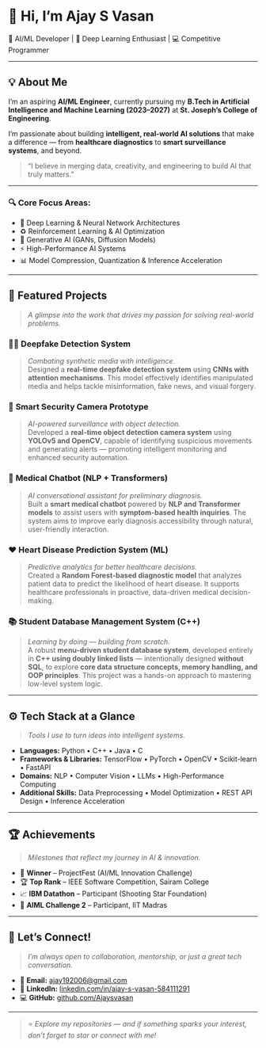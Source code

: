 # 👋 Hi, I’m Ajay S Vasan  
🚀 AI/ML Developer | 🧠 Deep Learning Enthusiast | 💻 Competitive Programmer

---

## 💡 About Me  
I’m an aspiring **AI/ML Engineer**, currently pursuing my **B.Tech in Artificial Intelligence and Machine Learning (2023–2027)** at **St. Joseph’s College of Engineering**.

I’m passionate about building **intelligent, real-world AI solutions** that make a difference — from **healthcare diagnostics** to **smart surveillance systems**, and beyond.

> “I believe in merging data, creativity, and engineering to build AI that truly matters.”

---

### 🔍 Core Focus Areas:
- 🧠 Deep Learning & Neural Network Architectures  
- ♻️ Reinforcement Learning & AI Optimization  
- 🎨 Generative AI (GANs, Diffusion Models)  
- ⚡ High-Performance AI Systems  
- 📊 Model Compression, Quantization & Inference Acceleration

---

## 🔬 **Featured Projects**  
> *A glimpse into the work that drives my passion for solving real-world problems.*

### 🕵️‍♂️ **Deepfake Detection System**  
> _Combating synthetic media with intelligence._  
Designed a **real-time deepfake detection system** using **CNNs with attention mechanisms**. This model effectively identifies manipulated media and helps tackle misinformation, fake news, and visual forgery.

### 🎥 **Smart Security Camera Prototype**  
> _AI-powered surveillance with object detection._  
Developed a **real-time object detection camera system** using **YOLOv5 and OpenCV**, capable of identifying suspicious movements and generating alerts — promoting intelligent monitoring and enhanced security automation.

### 💬 **Medical Chatbot (NLP + Transformers)**  
> _AI conversational assistant for preliminary diagnosis._  
Built a **smart medical chatbot** powered by **NLP and Transformer models** to assist users with **symptom-based health inquiries**. The system aims to improve early diagnosis accessibility through natural, user-friendly interaction.

### ❤️ **Heart Disease Prediction System (ML)**  
> _Predictive analytics for better healthcare decisions._  
Created a **Random Forest-based diagnostic model** that analyzes patient data to predict the likelihood of heart disease. It supports healthcare professionals in proactive, data-driven medical decision-making.

### 📚 **Student Database Management System (C++)**  
> _Learning by doing — building from scratch._  
A robust **menu-driven student database system**, developed entirely in **C++ using doubly linked lists** — intentionally designed **without SQL**, to explore **core data structure concepts, memory handling, and OOP principles**. This project was a hands-on approach to mastering low-level system logic.

---

## ⚙️ **Tech Stack at a Glance**
> _Tools I use to turn ideas into intelligent systems._

- **Languages:** Python • C++ • Java • C  
- **Frameworks & Libraries:** TensorFlow • PyTorch • OpenCV • Scikit-learn • FastAPI  
- **Domains:** NLP • Computer Vision • LLMs • High-Performance Computing  
- **Additional Skills:** Data Preprocessing • Model Optimization • REST API Design • Inference Acceleration

---

## 🏆 **Achievements**
> _Milestones that reflect my journey in AI & innovation._

- 🥇 **Winner** – ProjectFest (AI/ML Innovation Challenge)  
- 🏆 **Top Rank** – IEEE Software Competition, Sairam College  
- 📈 **IBM Datathon** – Participant (Shooting Star Foundation)  
- 🎯 **AIML Challenge 2** – Participant, IIT Madras

---

## 🤝 **Let’s Connect!**
> _I’m always open to collaboration, mentorship, or just a great tech conversation._

- 📧 **Email:** [ajay192006@gmail.com](mailto:ajay192006@gmail.com)  
- 🔗 **LinkedIn:** [linkedin.com/in/ajay-s-vasan-584111291](https://linkedin.com/in/ajay-s-vasan-584111291)  
- 💻 **GitHub:** [github.com/Ajaysvasan](https://github.com/Ajaysvasan)

---

> ⭐ *Explore my repositories — and if something sparks your interest, don’t forget to star or connect with me!*


